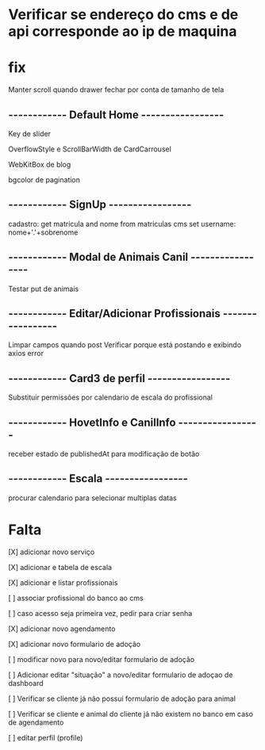 # Verificar se endereço do cms e de api corresponde ao ip de maquina

# fix
Manter scroll quando drawer fechar por conta de tamanho de tela

## ------------ Default Home -----------------

Key de slider

OverflowStyle e ScrollBarWidth de CardCarrousel

WebKitBox de blog

bgcolor de pagination

## ------------ SignUp -----------------
cadastro: get matricula and nome from matriculas cms
set username: nome+'.'+sobrenome

## ------------ Modal de Animais Canil -----------------
Testar put de animais

## ------------ Editar/Adicionar Profissionais -----------------
Limpar campos quando post
Verificar porque está postando e exibindo axios error

## ------------ Card3 de perfil -----------------
Substituir permissões por calendario de escala do profissional

## ------------ HovetInfo e CanilInfo -----------------
receber estado de publishedAt para modificação de botão

## ------------ Escala -----------------
procurar calendario para selecionar multiplas datas

# Falta
[X] adicionar novo serviço

[X] adicionar e tabela de escala

[X] adicionar e listar profissionais

[ ] associar profissional do banco ao cms

[ ] caso acesso seja primeira vez, pedir para criar senha

[X] adicionar novo agendamento

[X] adicionar novo formulario de adoção

[ ] modificar novo para novo/editar formulario de adoção

[ ] Adicionar editar "situação" a novo/editar formulario de adoçao de dashboard

[ ] Verificar se cliente já não possui formulario de adoção para animal

[ ] Verificar se cliente e animal do cliente já não existem no banco em caso de agendamento

[ ] editar perfil (profile)